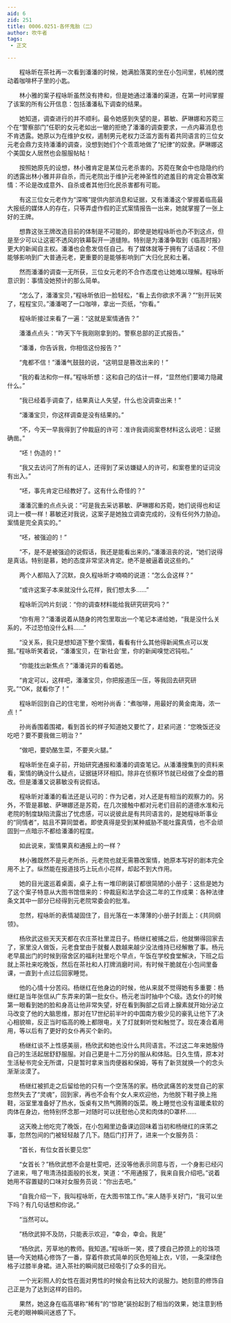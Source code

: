 ```yaml
---
aid: 6
zid: 251
title: 0006.0251-各怀鬼胎（二）
author: 吹牛者
tags: 
 - 正文

---
```




　　程咏昕在茶社再一次看到潘潘的时候，她满脸落寞的坐在小包间里，机械的搅动着咖啡杯子里的小匙。

　　林小雅的案子程咏昕虽然没有搀和，但是她通过潘潘的渠道，在第一时间掌握了该案的所有公开信息：包括潘潘私下调查的结果。

　　她知道，调查进行的并不顺利。最令她感到失望的是，慕敏、萨琳娜和苏菀三个在“警察部门”任职的女元老如出一辙的拒绝了潘潘的调查要求，一点内幕消息也不肯透露。她原以为在维护女权，遏制男元老权力泛滥方面有着共同语言的三位女元老会鼎力支持潘潘的调查，没想到她们个个乖乖地做了“纪律”的奴隶。萨琳娜这个美国女人居然也会服服帖帖！

　　按照她原先的设想，林小雅肯定是某位元老杀害的。苏菀在聚会中也隐隐约约的透露出林小雅并非自杀，而元老院出于维护元老神圣性的遮羞目的肯定会篡改案情：不论是改成意外、自杀或者其他归化民杀害都有可能。

　　有这三位女元老作为“深喉”提供内部消息和证据，又有潘潘这个掌握着临高最大报纸的媒体人的存在，只等弄虚作假的正式案情报告一出来，她就掌握了一张上好的王牌。

　　想靠这张王牌改造目前的体制是不可能的，即使是她程咏昕也办不到这点，但是至少可以让这密不透风的铁幕裂开一道缝隙。特别是为潘潘争取到《临高时报》更大的新闻自主权。潘潘也会愈发信任自己。有了媒体就等于拥有了话语权：不但能够影响到广大普通元老，更重要的是能够影响到广大归化民和土著。

　　然而潘潘的调查一无所获，三位女元老的不合作态度也让她难以理解。程咏昕意识到：事情没她预计的那么简单。

　　“怎么了，潘潘宝贝，”程咏昕依旧一脸轻松，“看上去你欲求不满？”“别开玩笑了，程程宝贝。”潘潘喝了一口咖啡，拿出一页纸，“你看。”

　　程咏昕接过来看了一遍：“这就是案情通告？”

　　潘潘点点头：“昨天下午我刚刚拿到的。警察总部的正式报告。”

　　“潘潘，你告诉我，你相信这份报告？”

　　“鬼都不信！”潘潘气鼓鼓的说，“这明显是篡改出来的！”

　　“我的看法和你一样。”程咏昕想：这和自己的估计一样，“显然他们要竭力隐藏什么。”

　　“我已经着手调查了，结果真让人失望，什么也没调查出来！”

　　“潘潘宝贝，你这样调查是没有结果的。”

　　“不，今天一早我得到了仲裁庭的许可：准许我调阅案卷材料这么说吧：证据确凿。”

　　“呸！伪造的！”

　　“我又去访问了所有的证人，还得到了采访嫌疑人的许可，和案卷里的证词没有出入。”

　　“呸，事先肯定已经教好了。这有什么奇怪的？”

　　潘潘沉重的点点头说：“可是我去采访慕敏、萨琳娜和苏菀，她们说得也和证词上一模一样！慕敏还对我说，这案子是她独立调查完成的，没有任何外力胁迫。案情是完全真实的。”

　　“呸，被强迫的！”

　　“不，是不是被强迫的说假话，我还是能看出来的。”潘潘沮丧的说，“她们说得是真话。特别是慕，她的态度非常坚决肯定。绝不是被逼着说这些的。”

　　两个人都陷入了沉默，良久程咏昕才喃喃的说道：“怎么会这样？”

　　“或许这案子本来就没什么花样，我们想太多……”

　　程咏昕沉吟片刻说：“你的调查材料能给我研究研究吗？”

　　“你有用？”潘潘说着从随身的挎包里取出一个笔记本递给她，“我是没什么关系的，不过恐怕没什么料……”

　　“没关系，我只是想知道下整个案情，看看有什么其他得新闻焦点可以发掘。”程咏昕笑着说，“潘潘宝贝，在‘新社会’里，你的新闻嗅觉迟钝啦。”

　　“你能找出新焦点？”潘潘诧异的看着她。

　　“肯定可以，这样吧，潘潘宝贝，你把报道压一压，等我回去研究研究。”“OK，就看你了！”

　　程咏昕回到自己的住宅里，吩咐孙尚香：“煮咖啡，用最好的黄金南海，浓一点！”

　　孙尚香围着围裙，看到首长的样子知道她又要忙了，赶紧问道：“您晚饭还没吃吧？要不要我做三明治？”

　　“做吧，要奶酪生菜，不要夹火腿。”

　　程咏昕坐在桌子前，开始研究通报和潘潘的调查笔记。从潘潘搜集到的资料来看，案情的确没什么疑点，证据链环环相扣。除非在侦察环节就已经做了全盘的篡改。但是潘潘又说慕敏没有说假话。

　　程咏昕对潘潘的看法还是认可的：作为记者，对人还是有相当的观察力的。另外，不管是慕敏、萨琳娜还是苏菀，在几次接触中都对元老们目前的道德水准和元老院的制度缺陷流露出了忧虑感，可以说彼此是有共同语言的，是她程咏昕事业的“同情者”，姑且不算同盟者。即使真得是受到某种威胁不能吐露真情，也不会顽固到一点暗示不都给潘潘的程度。

　　如此说来，案情果真和通报上的一样？

　　林小雅既然不是元老所杀，元老院也就无需篡改案情，她原本写好的剧本完全用不上了。纵然能在报道技巧上玩点小花样，却起不到大作用。

　　她的目光逡巡着桌面，桌子上有一堆印刷装订都很简陋的小册子：这些是她为了这个案子特意从大图书馆借来的：仲裁庭和法学会这二年的工作成果：各种法律条文其中一部分已经得到元老院常委会的批准。

　　忽然，程咏昕的表情凝固住了，目光落在一本薄薄的小册子封面上：《共同纲领》。

　　杨欣武这些天天天都在农庄茶社里混日子。杨继红被捕之后，他就懒得回家去了，家里没人做饭，元老食堂由于就餐人数越来越少没法维持已经解散了事。杨元老早晨出门的时候到宿舍区的福利社里吃个早点，午饭在学校食堂解决，下班之后就上茶社来吃晚饭，然后在茶社和人打牌消磨时间，有时候干脆就在小包间里备课，一直到十点过后回家睡觉。

　　他的心情十分苦闷。杨继红在他身边的时候，他从来就不觉得她有多重要：杨继红是当年张信从广东弄来的第一批女仆。杨元老当时抽中个C级。选女仆的时候第一眼看到她的脸和身高让他非常失望，好在看到胸部之后肾上腺素就开始分泌立马改变了他的大脑思维，那对在17世纪前半叶的中国南方极少见的豪乳让他下了决心相貌嘛，反正当时临高的晚上都限电，关了灯就剩听觉和触觉了。现在凑合着用用，等以后有了更好的女仆再买个新的。

　　杨继红谈不上性感美丽，杨欣武和她也没什么共同语言。不过这二年来她服侍自己的生活起居舒舒服服。对自己更是十二万分的服从和体贴。日久生情，原本对生活秘书完全无所谓，只是暂时拿来当肉便器和保姆，等有了新货就换一个的念头渐渐淡漠了。

　　杨继红被抓走之后留给他的只有一个空荡荡的家。杨欣武痛苦的发觉自己的家忽然失去了“灵魂”，回到家，再也不会有个女人来欢迎他，为他脱下鞋子换上拖鞋，浴室里准备好了热水，饭桌有又热气腾腾的饭菜。晚上睡觉也没有温暖柔软的肉体在身边，他特别怀念那一对随时可以抚慰他心灵和肉体的D罩杯……

　　这天晚上他吃完了晚饭，在小包厢里边备课边回味着当初和杨继红的床笫之事，忽然包间的门被轻轻敲了几下。随后门打开了，进来一个女服务员：

　　“首长，有位女首长要见您”

　　“女首长？”杨欣武想不会是杜雯吧，还没等他表示同意与否，一个身影已经闪了进来，甩了甩清汤挂面般的长发，笑道：“不用通报了，我来自我介绍吧。”说着她用不容置疑的口味对女服务员说：“你出去吧。”

　　“自我介绍一下，我叫程咏昕，在大图书馆工作。”来人随手关好门，“我可以坐下吗？有几句话想和你说。”

　　“当然可以。

　　”杨欣武猝不及防，只能表示欢迎，“幸会，幸会。我是”

　　“杨欣武，芳草地的教师。我知道。”程咏昕一笑，摸了摸自己脖颈上的珍珠项链―今天她精心修饰了一番，穿着件款式简单的灰色短袖上衣，V领，一条深绿色格子过膝半身裙。进入茶社的瞬间就已经吸引了众多的目光。

　　一个光彩照人的女性在面对男性的时候会有比较大的说服力。她刻意的修饰自己正是为了达到这样的目的。

　　果然，她这身在临高堪称“稀有”的“惊艳”装扮起到了相当的效果，她注意到杨元老的眼神瞬间迷惑了下。



